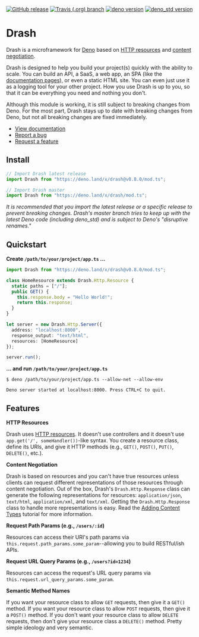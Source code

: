 [![GitHub release](https://img.shields.io/github/release/crookse/deno-drash.svg?color=bright_green&label=latest)](https://github.com/crookse/deno-drash/releases)
[![Travis (.org) branch](https://img.shields.io/travis/crookse/deno-drash.svg)](https://travis-ci.org/crookse/deno-drash)
[![deno version](https://img.shields.io/badge/requires%20deno-v0.3.7-brightgreen.svg)](https://github.com/denoland/deno_install)
[![deno_std version](https://img.shields.io/badge/uses%20deno__std-v0.3.4-brightgreen.svg)](https://github.com/denoland/deno_std)

# Drash

Drash is a microframework for [Deno](https://deno.land) based on [HTTP resources](https://developer.mozilla.org/en-US/docs/Web/HTTP/Basics_of_HTTP/Identifying_resources_on_the_Web) and [content negotiation](https://developer.mozilla.org/en-US/docs/Web/HTTP/Content_negotiation).

Drash is designed to help you build your project(s) quickly with the ability to scale. You can build an API, a SaaS, a web app, an SPA (like the [documentation pages](https://crookse.github.io/deno-drash/#/)), or even a static HTML site. You can even just use it as a logging tool for your other project. How you use Drash is up to you, so that it can be everything you need and nothing you don't.

Although this module is working, it is still subject to breaking changes from Deno. For the most part, Drash stays up to date with breaking changes from Deno, but not all breaking changes are fixed immediately.

* [View documentation](https://crookse.github.io/deno-drash/#/)
* [Report a bug](https://github.com/crookse/deno-drash/issues/new/choose)
* [Request a feature](https://github.com/crookse/deno-drash/issues/new/choose)

## Install

```typescript
// Import Drash latest release
import Drash from "https://deno.land/x/drash@v0.8.0/mod.ts";

// Import Drash master
import Drash from "https://deno.land/x/drash/mod.ts";
```

_It is recommended that you import the latest release or a specific release to prevent breaking changes. Drash's master branch tries to keep up with the latest Deno code (including deno_std) and is subject to Deno's "disruptive renames."_

## Quickstart

**Create `/path/to/your/project/app.ts` ...**

```typescript
import Drash from "https://deno.land/x/drash@v0.8.0/mod.ts";

class HomeResource extends Drash.Http.Resource {
  static paths = ["/"];
  public GET() {
    this.response.body = "Hello World!";
    return this.response;
  }
}

let server = new Drash.Http.Server({
  address: "localhost:8000",
  response_output: "text/html",
  resources: [HomeResource]
});

server.run();
```

**... and run `/path/to/your/project/app.ts`**

```shell
$ deno /path/to/your/project/app.ts --allow-net --allow-env

Deno server started at localhost:8000. Press CTRL+C to quit.
```

## Features

**HTTP Resources**

Drash uses [HTTP resources](https://developer.mozilla.org/en-US/docs/Web/HTTP/Basics_of_HTTP/Identifying_resources_on_the_Web). It doesn't use controllers and it doesn't use `app.get('/', someHandler())`-like syntax. You create a resource class, define its URIs, and give it HTTP methods (e.g., `GET()`, `POST()`, `PUT()`, `DELETE()`, etc.).

**Content Negotiation**

Drash is based on resources and you can't have true resources unless clients can request different representations of those resources through content negotiation. Out of the box, Drash's `Drash.Http.Response` class can generate the following representations for resources: `application/json`, `text/html`, `application/xml`, and `text/xml`. Getting the `Drash.Http.Response` class to handle more representations is easy. Read the [Adding Content Types](https://crookse.github.io/deno-drash/#/tutorials/adding-content-types) tutorial for more information.

**Request Path Params (e.g., `/users/:id`)**

Resources can access their URI's path params via `this.request.path_params.some_param`--allowing you to build RESTful/ish APIs.

**Request URL Query Params (e.g., `/users?id=1234`)**

Resources can access the request's URL query params via `this.request.url_query_params.some_param`.

**Semantic Method Names**

If you want your resource class to allow `GET` requests, then give it a `GET()` method. If you want your resource class to allow `POST` requests, then give it a `POST()` method. If you don't want your resource class to allow `DELETE` requests, then don't give your resource class a `DELETE()` method. Pretty simple ideology and very semantic.
